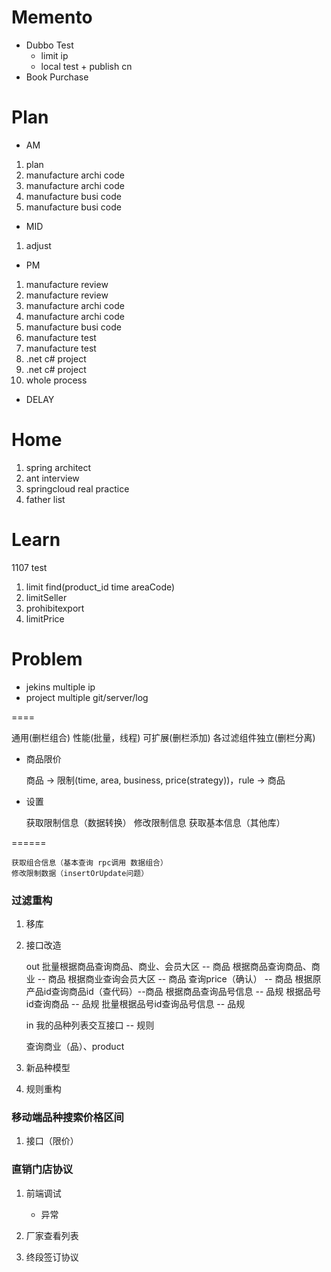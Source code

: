 # Memento
* Dubbo Test
    * limit ip
    * local test + publish cn
* Book Purchase
             
 # Plan
 * AM
 1. plan
 2. manufacture archi code
 3. manufacture archi code
 4. manufacture busi code
 5. manufacture busi code
 * MID
 1. adjust
 * PM
 1. manufacture review
 2. manufacture review
 3. manufacture archi code
 4. manufacture archi code
 5. manufacture busi code
 6. manufacture test
 7. manufacture test
 8. .net c# project
 9. .net c# project
 10. whole process
 * DELAY
 
 # Home
 1. spring architect
 2. ant interview
 3. springcloud real practice
 4. father list

# Learn

1107 test
1. limit find(product_id time areaCode)
2. limitSeller
3. prohibitexport
4. limitPrice

# Problem
* jekins multiple ip
* project multiple git/server/log

====

通用(删栏组合) 性能(批量，线程) 可扩展(删栏添加) 各过滤组件独立(删栏分离)

* 商品限价 
    
    商品 -> 限制(time, area, business, price(strategy))，rule -> 商品

* 设置

    获取限制信息（数据转换）
    修改限制信息
    获取基本信息（其他库）
    
======
    
    获取组合信息（基本查询 rpc调用 数据组合）
    修改限制数据（insertOrUpdate问题）

### 过滤重构
1. 移库
2. 接口改造
    
    out
    批量根据商品查询商品、商业、会员大区 -- 商品
    根据商品查询商品、商业 -- 商品
    根据商业查询会员大区 -- 商品
    查询price（确认） -- 商品
    根据原产品id查询商品id（查代码）--商品
    根据商品查询品号信息 -- 品规
    根据品号id查询商品 -- 品规
    批量根据品号id查询品号信息 -- 品规
    
    in
    我的品种列表交互接口 -- 规则
    
    查询商业（品）、product
3. 新品种模型
4. 规则重构
### 移动端品种搜索价格区间
1. 接口（限价）
### 直销门店协议
1. 前端调试

    * 异常
2. 厂家查看列表
3. 终段签订协议

